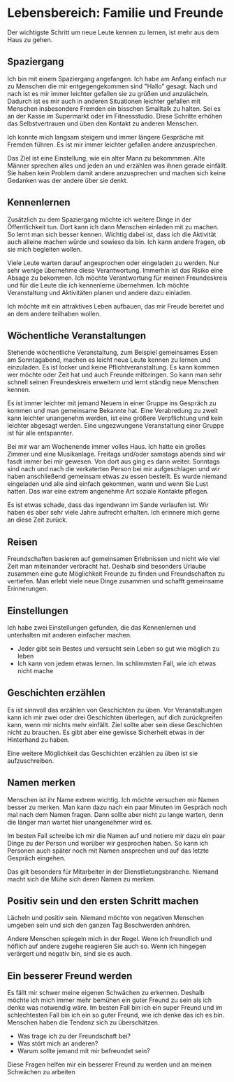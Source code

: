 # Lebensbereich: Familie und Freunde

Der wichtigste Schritt um neue Leute kennen zu lernen, ist mehr aus dem Haus zu gehen.

## Spaziergang

Ich bin mit einem Spaziergang angefangen. Ich habe am Anfang einfach nur zu Menschen die mir entgegengekommen sind "Hallo" gesagt. Nach und nach ist es mir immer leichter gefallen sie zu grüßen und anzulächeln. Dadurch ist es mir auch in anderen Situationen leichter gefallen mit Menschen insbesondere Fremden ein bisschen Smalltalk zu halten. Sei es an der Kasse im Supermarkt oder im Fitnessstudio. Diese Schritte erhöhen das Selbstvertrauen und üben den Kontakt zu anderen Menschen.

Ich konnte mich langsam steigern und immer längere Gespräche mit Fremden führen. Es ist mir immer leichter gefallen andere anzusprechen.

Das Ziel ist eine Einstellung, wie ein alter Mann zu bekommmen. Alte Männer sprechen alles und jeden an und erzählen was ihnen gerade einfällt. Sie haben kein Problem damit andere anzusprechen und machen sich keine Gedanken was der andere über sie denkt.

## Kennenlernen

Zusätzlich zu dem Spaziergang möchte ich weitere Dinge in der Öffentlichkeit tun. Dort kann ich dann Menschen einladen mit zu machen. So lernt man sich besser kennen. Wichtig dabei ist, dass ich die Aktivität auch alleine machen würde und sowieso da bin. Ich kann andere fragen, ob sie mich begleiten wollen.

Viele Leute warten darauf angesprochen oder eingeladen zu werden. Nur sehr wenige übernehme diese Verantwortung. Immerhin ist das Risiko eine Absage zu bekommen. Ich möchte Verantwortung für meinen Freundeskreis und für die Leute die ich kennenlerne übernehmen. Ich möchte Veranstaltung und Aktivitäten planen und andere dazu einladen.

Ich möchte mit ein attraktives Leben aufbauen, das mir Freude bereitet und an dem andere teilhaben wollen.

## Wöchentliche Veranstaltungen

Stehende wöchentliche Veranstaltung, zum Beispiel gemeinsames Essen am Sonntagabend, machen es leicht neue Leute kennen zu lernen und einzuladen. Es ist locker und keine Pflichtveranstaltung. Es kann kommen wer möchte oder Zeit hat und auch Freunde mitbringen. So kann man sehr schnell seinen Freundeskreis erweitern und lernt ständig neue Menschen kennen.

Es ist immer leichter mit jemand Neuem in einer Gruppe ins Gespräch zu kommen und man gemeinsame Bekannte hat. Eine Verabredung zu zweit kann leichter unangenehm werden, ist eine größere Verpflichtung und kein leichter abgesagt werden. Eine ungezwungene Veranstaltung einer Gruppe ist für alle entspannter.

Bei mir war am Wochenende immer volles Haus. Ich hatte ein großes Zimmer und eine Musikanlage. Freitags und/oder samstags abends sind wir fasdt immer bei mir gewesen. Von dort aus ging es dann weiter. Sonntags sind nach und nach die verkaterten Person bei mir aufgeschlagen und wir haben anschließend gemeinsam etwas zu essen bestellt. Es wurde niemand eingeladen und alle sind einfach gekommen, wann und wenn Sie Lust hatten. Das war eine extrem angenehme Art soziale Kontakte pflegen.

Es ist etwas schade, dass das irgendwann im Sande verlaufen ist. Wir haben es aber sehr viele Jahre aufrecht erhalten. Ich erinnere mich gerne an diese Zeit zurück.

## Reisen

Freundschaften basieren auf gemeinsamen Erlebnissen und nicht wie viel Zeit man miteinander verbracht hat. Deshalb sind besonders Urlaube zusammen eine gute Möglichkeit Freunde zu finden und Freundschaften zu vertiefen. Man erlebt viele neue Dinge zusammen und schafft gemeinsame Erinnerungen.

## Einstellungen

Ich habe zwei Einstellungen gefunden, die das Kennenlernen und unterhalten mit anderen einfacher machen.
- Jeder gibt sein Bestes und versucht sein Leben so gut wie möglich zu leben
- Ich kann von jedem etwas lernen. Im schlimmsten Fall, wie ich etwas nicht mache

## Geschichten erzählen

Es ist sinnvoll das erzählen von Geschichten zu üben. Vor Veranstaltungen kann ich mir zwei oder drei Geschichten überlegen, auf dich zurückgreifen kann, wenn mir nichts mehr einfällt. Ziel sollte aber sein diese Geschichten nicht zu brauchen. Es gibt aber eine gewisse Sicherheit etwas in der Hinterhand zu haben.

Eine weitere Möglichkeit das Geschichten erzählen zu üben ist sie aufzuschreiben.

## Namen merken

Menschen ist ihr Name extrem wichtig. Ich möchte versuchen mir Namen besser zu merken. Man kann dazu nach ein paar Minuten im Gespräch noch mal nach dem Namen fragen. Dann sollte aber nicht zu lange warten, denn die länger man wartet hier unangenehmer wird es. 

Im besten Fall schreibe ich mir die Namen auf und notiere mir dazu ein paar Dinge zu der Person und worüber wir gesprochen haben. So kann ich Personen auch später noch mit Namen ansprechen und auf das letzte Gespräch eingehen. 

Das gilt besonders für Mitarbeiter in der Dienstlietungsbranche. Niemand macht sich die Mühe sich deren Namen zu merken.

## Positiv sein und den ersten Schritt machen

Lächeln und positiv sein. Niemand möchte von negativen Menschen umgeben sein und sich den ganzen Tag Beschwerden anhören.

Andere Menschen spiegeln mich in der Regel. Wenn ich freundlich und höflich auf andere zugehe reagieren Sie auch so. Wenn ich hingegen verärgert und negativ bin, sind sie es auch.

## Ein besserer Freund werden

Es fällt mir schwer meine eigenen Schwächen zu erkennen. Deshalb möchte ich mich immer mehr bemühen ein guter Freund zu sein als ich denke was notwendig wäre. Im besten Fall bin ich ein super Freund und im schlechtesten Fall bin ich ein so guter Freund, wie ich denke das ich es bin. Menschen haben die Tendenz sich zu überschätzen.

- Was trage ich zu der Freundschaft bei?
- Was stört mich an anderen?
- Warum sollte jemand mit mir befreundet sein?

Diese Fragen helfen mir ein besserer Freund zu werden und an meinen Schwächen zu arbeiten
